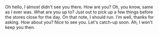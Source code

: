  Oh hello, I almost didn't see you there. How are you?
 Oh, you know, same as I ever was. What are you up to?
 Just out to pick up a few things before the stores close for the day. On that note, I should run.
 I'm well, thanks for asking. 
 How about you? Nice to see you. Let's catch-up soon.
 Ah, I won't keep you then.